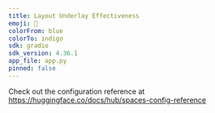 ```yaml
---
title: Layout Underlay Effectiveness
emoji: 👀
colorFrom: blue
colorTo: indigo
sdk: gradio
sdk_version: 4.36.1
app_file: app.py
pinned: false
---
```

Check out the configuration reference at https://huggingface.co/docs/hub/spaces-config-reference
